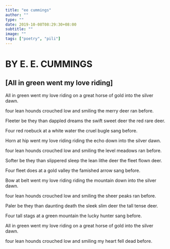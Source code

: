 ```yaml
---
title: "ee cummings"
author: ""
type: ""
date: 2019-10-08T08:29:30+08:00
subtitle: ""
image: ""
tags: ["poetry", "pili"]
---
```


# BY E. E. CUMMINGS

## [All in green went my love riding]


All in green went my love riding
on a great horse of gold
into the silver dawn.

four lean hounds crouched low and smiling
the merry deer ran before.

Fleeter be they than dappled dreams
the swift sweet deer
the red rare deer.

Four red roebuck at a white water
the cruel bugle sang before.

Horn at hip went my love riding
riding the echo down
into the silver dawn.

four lean hounds crouched low and smiling
the level meadows ran before.

Softer be they than slippered sleep
the lean lithe deer
the fleet flown deer.

Four fleet does at a gold valley
the famished arrow sang before.

Bow at belt went my love riding
riding the mountain down
into the silver dawn.

four lean hounds crouched low and smiling
the sheer peaks ran before.

Paler be they than daunting death
the sleek slim deer
the tall tense deer.

Four tall stags at a green mountain
the lucky hunter sang before.

All in green went my love riding
on a great horse of gold
into the silver dawn.

four lean hounds crouched low and smiling
my heart fell dead before.

